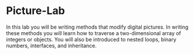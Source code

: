 # Picture-Lab
In this lab you will be writing methods that modify digital pictures. In writing these methods you will learn how to traverse a two-dimensional array of integers or objects. You will also be introduced to nested loops, binary numbers, interfaces, and inheritance.
